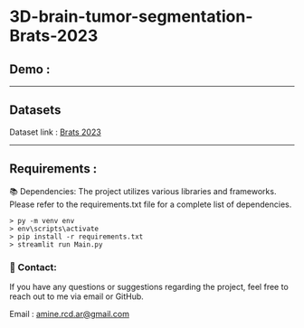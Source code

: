 # 3D-brain-tumor-segmentation-Brats-2023

## Demo :

<div>

</div>

---

## Datasets 

Dataset link :  [Brats 2023](https://www.kaggle.com/datasets/bkb2024/brats-2023-training)

---

## Requirements :

📚 Dependencies:
The project utilizes various libraries and frameworks. Please refer to the requirements.txt file for a complete list of dependencies.

```
> py -m venv env
> env\scripts\activate
> pip install -r requirements.txt
> streamlit run Main.py
```

### 📧 Contact:

If you have any questions or suggestions regarding the project, feel free to reach out to me via email or GitHub.

Email : amine.rcd.ar@gmail.com
